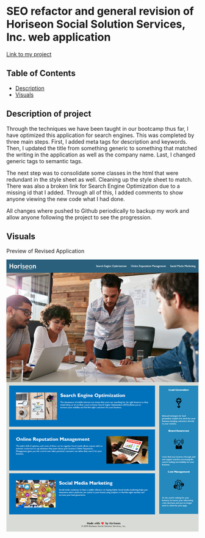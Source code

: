 # SEO refactor and general revision of Horiseon Social Solution Services, Inc. web application

[Link to my project](https://smoke5643.github.io/seo-refactor/)

## Table of Contents
- [Description](#description-of-project)
- [Visuals](#visuals)

## Description of project


Through the techniques we have been taught in our bootcamp thus far, I have optimized this application for search engines. This was completed by three main steps. First, I added meta tags for description and keywords. Then, I updated the title from something generic to something that matched the writing in the application as well as the company name. Last, I changed generic tags to semantic tags.

The next step was to consolidate some classes in the html that were redundant in the style sheet as well. Cleaning up the style sheet to match. There was also a broken link for Search Engine Optimization due to a missing id that I added. Through all of this, I added comments to show anyone viewing the new code what I had done.

All changes where pushed to Github periodically to backup my work and allow anyone following the project to see the progression.

## Visuals

Preview of Revised Application

![image](image/screenshot.png)

